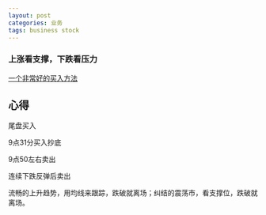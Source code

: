 ```yaml
---
layout: post
categories: 业务
tags: business stock
---
```




### 上涨看支撑，下跌看压力	

[一个非常好的买入方法](https://mp.weixin.qq.com/s?__biz=MzAxMjM4MTEwNg==&mid=2651709513&idx=1&sn=3434274d165146695c8dcb9825b8c2cc&chksm=804bfe94b73c7782ba996deda92a125d4d917b1a360f876497282766bd990cf09d8d8cf0152c&scene=21#wechat_redirect)



## 心得

尾盘买入

9点31分买入抄底

9点50左右卖出

连续下跌反弹后卖出



流畅的上升趋势，用均线来跟踪，跌破就离场；纠结的震荡市，看支撑位，跌破就离场。
